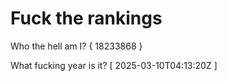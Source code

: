 # Fuck the rankings

Who the hell am I?
{ 18233868 }

What fucking year is it?
[ 2025-03-10T04:13:20Z ]
